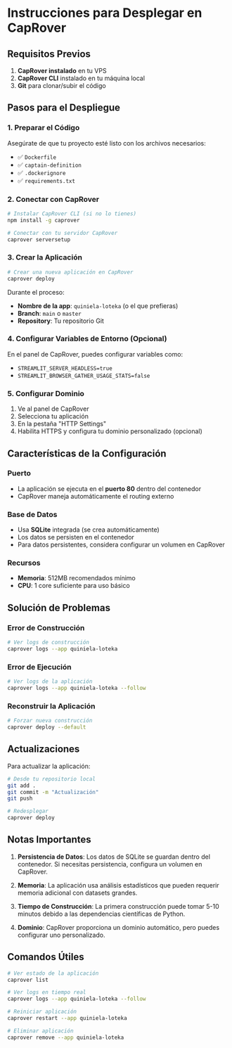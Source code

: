# Instrucciones para Desplegar en CapRover

## Requisitos Previos

1. **CapRover instalado** en tu VPS
2. **CapRover CLI** instalado en tu máquina local
3. **Git** para clonar/subir el código

## Pasos para el Despliegue

### 1. Preparar el Código

Asegúrate de que tu proyecto esté listo con los archivos necesarios:
- ✅ `Dockerfile`
- ✅ `captain-definition`
- ✅ `.dockerignore`
- ✅ `requirements.txt`

### 2. Conectar con CapRover

```bash
# Instalar CapRover CLI (si no lo tienes)
npm install -g caprover

# Conectar con tu servidor CapRover
caprover serversetup
```

### 3. Crear la Aplicación

```bash
# Crear una nueva aplicación en CapRover
caprover deploy
```

Durante el proceso:
- **Nombre de la app**: `quiniela-loteka` (o el que prefieras)
- **Branch**: `main` o `master`
- **Repository**: Tu repositorio Git

### 4. Configurar Variables de Entorno (Opcional)

En el panel de CapRover, puedes configurar variables como:
- `STREAMLIT_SERVER_HEADLESS=true`
- `STREAMLIT_BROWSER_GATHER_USAGE_STATS=false`

### 5. Configurar Dominio

1. Ve al panel de CapRover
2. Selecciona tu aplicación
3. En la pestaña "HTTP Settings"
4. Habilita HTTPS y configura tu dominio personalizado (opcional)

## Características de la Configuración

### Puerto
- La aplicación se ejecuta en el **puerto 80** dentro del contenedor
- CapRover maneja automáticamente el routing externo

### Base de Datos
- Usa **SQLite** integrada (se crea automáticamente)
- Los datos se persisten en el contenedor
- Para datos persistentes, considera configurar un volumen en CapRover

### Recursos
- **Memoria**: 512MB recomendados mínimo
- **CPU**: 1 core suficiente para uso básico

## Solución de Problemas

### Error de Construcción
```bash
# Ver logs de construcción
caprover logs --app quiniela-loteka
```

### Error de Ejecución
```bash
# Ver logs de la aplicación
caprover logs --app quiniela-loteka --follow
```

### Reconstruir la Aplicación
```bash
# Forzar nueva construcción
caprover deploy --default
```

## Actualizaciones

Para actualizar la aplicación:

```bash
# Desde tu repositorio local
git add .
git commit -m "Actualización"
git push

# Redesplegar
caprover deploy
```

## Notas Importantes

1. **Persistencia de Datos**: Los datos de SQLite se guardan dentro del contenedor. Si necesitas persistencia, configura un volumen en CapRover.

2. **Memoria**: La aplicación usa análisis estadísticos que pueden requerir memoria adicional con datasets grandes.

3. **Tiempo de Construcción**: La primera construcción puede tomar 5-10 minutos debido a las dependencias científicas de Python.

4. **Dominio**: CapRover proporciona un dominio automático, pero puedes configurar uno personalizado.

## Comandos Útiles

```bash
# Ver estado de la aplicación
caprover list

# Ver logs en tiempo real
caprover logs --app quiniela-loteka --follow

# Reiniciar aplicación
caprover restart --app quiniela-loteka

# Eliminar aplicación
caprover remove --app quiniela-loteka
```